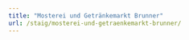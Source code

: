 ```yaml
---
title: "Mosterei und Getränkemarkt Brunner"
url: /staig/mosterei-und-getraenkemarkt-brunner/
---
```

